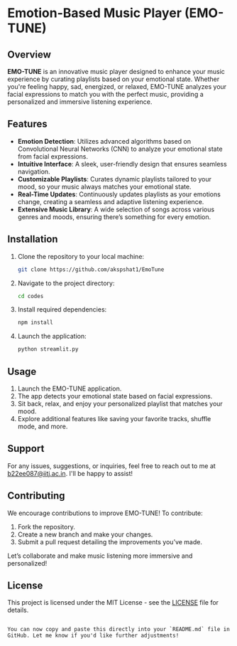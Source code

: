 
# Emotion-Based Music Player (EMO-TUNE)

## Overview

**EMO-TUNE** is an innovative music player designed to enhance your music experience by curating playlists based on your emotional state. Whether you're feeling happy, sad, energized, or relaxed, EMO-TUNE analyzes your facial expressions to match you with the perfect music, providing a personalized and immersive listening experience.

## Features

- **Emotion Detection**: Utilizes advanced algorithms based on Convolutional Neural Networks (CNN) to analyze your emotional state from facial expressions.
- **Intuitive Interface**: A sleek, user-friendly design that ensures seamless navigation.
- **Customizable Playlists**: Curates dynamic playlists tailored to your mood, so your music always matches your emotional state.
- **Real-Time Updates**: Continuously updates playlists as your emotions change, creating a seamless and adaptive listening experience.
- **Extensive Music Library**: A wide selection of songs across various genres and moods, ensuring there’s something for every emotion.

## Installation

1. Clone the repository to your local machine:
   ```bash
   git clone https://github.com/akspshat1/EmoTune
   ```


2. Navigate to the project directory:
   ```bash
   cd codes
   ```

3. Install required dependencies:
   ```bash
   npm install
   ```

4. Launch the application:
   ```bash
   python streamlit.py
   ```

## Usage

1. Launch the EMO-TUNE application.
2. The app detects your emotional state based on facial expressions.
3. Sit back, relax, and enjoy your personalized playlist that matches your mood.
4. Explore additional features like saving your favorite tracks, shuffle mode, and more.

## Support

For any issues, suggestions, or inquiries, feel free to reach out to me at [b22ee087@iitj.ac.in](mailto:b22ee087@iitj.ac.in). I'll be happy to assist!

## Contributing

We encourage contributions to improve EMO-TUNE! To contribute:

1. Fork the repository.
2. Create a new branch and make your changes.
3. Submit a pull request detailing the improvements you’ve made.

Let’s collaborate and make music listening more immersive and personalized!

## License

This project is licensed under the MIT License - see the [LICENSE](LICENSE) file for details.
```

You can now copy and paste this directly into your `README.md` file in GitHub. Let me know if you'd like further adjustments!
